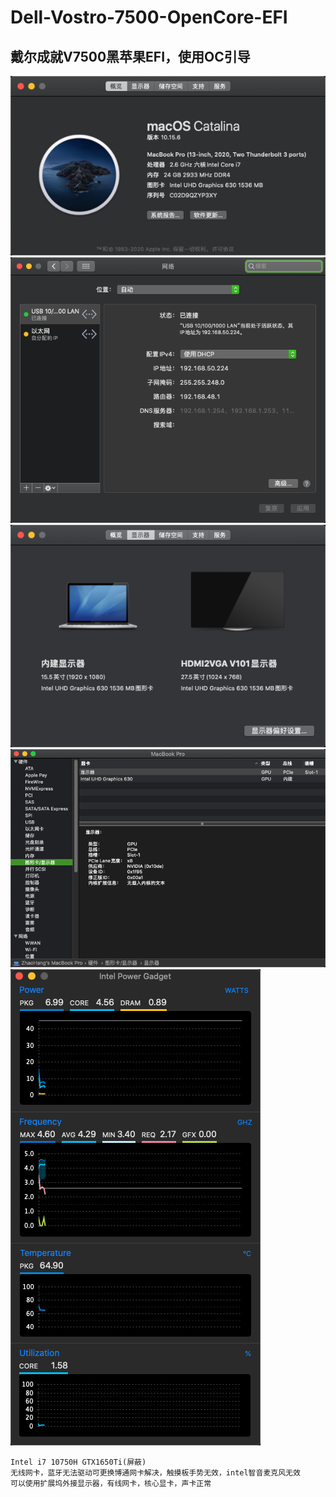 # Dell-Vostro-7500-OpenCore-EFI
## 戴尔成就V7500黑苹果EFI，使用OC引导



![images](https://github.com/zhallalxj/images/blob/master/QQ20200813-175053.png)
![images](https://github.com/zhallalxj/images/blob/master/QQ20200813-175740.png)
![images](https://github.com/zhallalxj/images/blob/master/QQ20200813-175946.png)
![images](https://github.com/zhallalxj/images/blob/master/QQ20200813-180016.png)
![images](https://github.com/zhallalxj/images/blob/master/QQ20200813-180032.png)
```
Intel i7 10750H GTX1650Ti(屏蔽)
无线网卡，蓝牙无法驱动可更换博通网卡解决，触摸板手势无效，intel智音麦克风无效
可以使用扩展坞外接显示器，有线网卡，核心显卡，声卡正常

```
